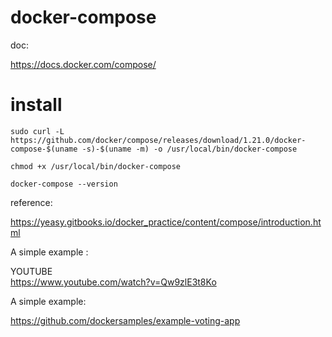 # docker-compose



doc:

https://docs.docker.com/compose/    


#  install   

```
sudo curl -L https://github.com/docker/compose/releases/download/1.21.0/docker-compose-$(uname -s)-$(uname -m) -o /usr/local/bin/docker-compose   
```




```
chmod +x /usr/local/bin/docker-compose
```



```
docker-compose --version
```




reference:

https://yeasy.gitbooks.io/docker_practice/content/compose/introduction.html



A simple example :

YOUTUBE      
https://www.youtube.com/watch?v=Qw9zlE3t8Ko     

A simple example:

https://github.com/dockersamples/example-voting-app   

